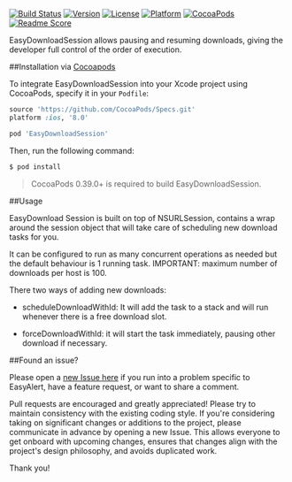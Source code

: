 [![Build Status](https://travis-ci.org/lagubull/EasyDownloadSession.svg)](https://travis-ci.org/lagubull/EasyDownloadSession)
[![Version](https://img.shields.io/cocoapods/v/EasyDownloadSession.svg?style=flat)](http://cocoapods.org/pods/EasyDownloadSession)
[![License](https://img.shields.io/cocoapods/l/EasyDownloadSession.svg?style=flat)](http://cocoapods.org/pods/EasyDownloadSession)
[![Platform](https://img.shields.io/cocoapods/p/EasyDownloadSession.svg?style=flat)](http://cocoapods.org/pods/EasyDownloadSession)
[![CocoaPods](https://img.shields.io/cocoapods/metrics/doc-percent/EasyDownloadSession.svg)](http://cocoapods.org/pods/EasyDownloadSession)
[![Readme Score](http://readme-score-api.herokuapp.com/score.svg?url=https://github.com/lagubull/EasyDownloadSession)](http://clayallsopp.github.io/readme-score?url=https://github.com/lagubull/EasyDownloadSession)

EasyDownloadSession allows pausing and resuming downloads, giving the developer full control of the order of execution.

##Installation via [Cocoapods](https://cocoapods.org/)

To integrate EasyDownloadSession into your Xcode project using CocoaPods, specify it in your `Podfile`:

```ruby
source 'https://github.com/CocoaPods/Specs.git'
platform :ios, '8.0'

pod 'EasyDownloadSession'
```

Then, run the following command:

```bash
$ pod install
```

> CocoaPods 0.39.0+ is required to build EasyDownloadSession.

##Usage

EasyDownload Session is built on top of NSURLSession, contains a wrap around the session object that will take care of scheduling new download tasks for you.

It can be configured to run as many concurrent operations as needed but the default behaviour is 1 running task. IMPORTANT: maximum number of downloads per host is 100.

There two ways of adding new downloads:

- scheduleDownloadWithId: It will add the task to a stack and will run whenever there is a free download slot.

- forceDownloadWithId: it will start the task immediately, pausing other download if necessary.

##Found an issue?

Please open a [new Issue here](https://github.com/lagubull/SimpleTableView/issues/new) if you run into a problem specific to EasyAlert, have a feature request, or want to share a comment.

Pull requests are encouraged and greatly appreciated! Please try to maintain consistency with the existing coding style. If you're considering taking on significant changes or additions to the project, please communicate in advance by opening a new Issue. This allows everyone to get onboard with upcoming changes, ensures that changes align with the project's design philosophy, and avoids duplicated work.

Thank you!

